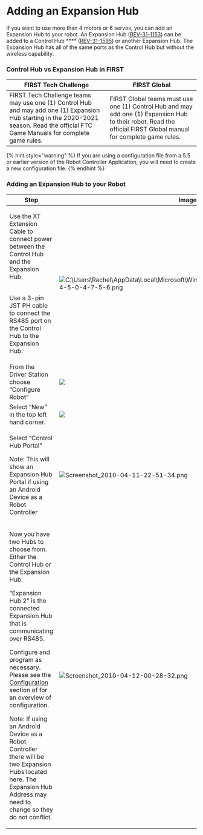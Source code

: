 # Adding an Expansion Hub

If you want to use more than 4 motors or 6 servos, you can add an Expansion Hub to your robot. An Expansion Hub ([REV-31-1153](https://www.revrobotics.com/rev-31-1153/)) can be added to a Control Hub **** ([REV-31-1595](https://www.revrobotics.com/rev-31-1595/)) or another Expansion Hub. The Expansion Hub has all of the same ports as the Control Hub but without the wireless capability.&#x20;

### Control Hub vs Expansion Hub in FIRST

| **FIRST Tech Challenge**                                                                                                                                                               | **FIRST Global**                                                                                                                                                 |
| -------------------------------------------------------------------------------------------------------------------------------------------------------------------------------------- | ---------------------------------------------------------------------------------------------------------------------------------------------------------------- |
| FIRST Tech Challenge teams may use one (1) Control Hub and may add one (1) Expansion Hub starting in the 2020-2021 season. Read the official FTC Game Manuals for complete game rules. | FIRST Global teams must use one (1) Control Hub and may add one (1) Expansion Hub to their robot. Read the official FIRST Global manual for complete game rules. |

{% hint style="warning" %}
If you are using a configuration file from a 5.5 or earlier version of the Robot Controller Application, you will need to create a new configuration file.&#x20;
{% endhint %}

### Adding an Expansion Hub to your Robot

| Step                                                                                                                                                                                                                                                                                                                                                                                                                                                                                                                                                                                 | Image                                                                                                                                                                                                                                                                                                   |
| ------------------------------------------------------------------------------------------------------------------------------------------------------------------------------------------------------------------------------------------------------------------------------------------------------------------------------------------------------------------------------------------------------------------------------------------------------------------------------------------------------------------------------------------------------------------------------------ | ------------------------------------------------------------------------------------------------------------------------------------------------------------------------------------------------------------------------------------------------------------------------------------------------------- |
| <p>Use the XT Extension Cable to connect power between the Control Hub and the Expansion Hub.</p><p><br>Use a 3-pin JST PH cable to connect the RS485 port on the Control Hub to the Expansion Hub.</p>                                                                                                                                                                                                                                                                                                                                                                              | ![C:\Users\Rachel\AppData\Local\Microsoft\Windows\INetCache\Content.Word\text11874-5-0-4-7-5-6.png](https://2589213514-files.gitbook.io/\~/files/v0/b/gitbook-legacy-files/o/assets%2Fftc-control-system%2F-M8MwLCHioGUmBeHgdmq%2F-M8N18g7FA00YUtTVAaT%2F38.png?generation=1590614867952389\&alt=media) |
| From the Driver Station choose “Configure Robot”                                                                                                                                                                                                                                                                                                                                                                                                                                                                                                                                     | ![](https://2589213514-files.gitbook.io/\~/files/v0/b/gitbook-legacy-files/o/assets%2F-M4\_pJHI8HTuZFQTNfcy%2F-MMMGYArvgF-v8USDpsj%2F-MMNGZJskI9MIK4ZTzXe%2FConfiguration%20Menu.png?alt=media\&token=94825df3-c05c-4770-a3a7-8eb0da74fd1d)                                                             |
| Select “New” in the top left hand corner.                                                                                                                                                                                                                                                                                                                                                                                                                                                                                                                                            | ![](https://2589213514-files.gitbook.io/\~/files/v0/b/gitbook-legacy-files/o/assets%2F-M4\_pJHI8HTuZFQTNfcy%2F-MMMGYArvgF-v8USDpsj%2F-MMNK7LRGBCDiRL3s-b-%2FNew%20Config.svg?alt=media\&token=d238a3a1-bc4c-4bd5-9a79-cb6cad48f928)                                                                     |
| <p>Select “Control Hub Portal”</p><p></p><p>Note: This will show an Expansion Hub Portal if using an Android Device as a Robot Controller</p>                                                                                                                                                                                                                                                                                                                                                                                                                                        | ![Screenshot\_2010-04-11-22-51-34.png](https://2589213514-files.gitbook.io/\~/files/v0/b/gitbook-legacy-files/o/assets%2F-M4\_pJHI8HTuZFQTNfcy%2F-MMMGYArvgF-v8USDpsj%2F-MMNKAsTg4lc6fjASYSz%2FPortal.svg?alt=media\&token=a05a05c1-522c-4c71-b5d5-154b97320bbc)                                        |
| <p>Now you have two Hubs to choose from. Either the Control Hub or the Expansion Hub.</p><p></p><p>“Expansion Hub 2” is the connected Expansion Hub that is communicating over RS485.<br></p><p>Configure and program as necessary. Please see the <a href="../nachalo-raboty-s-control-hub/sleduyushie-shagi.md">Configuration</a> section of for an overview of configuration.</p><p></p><p>Note: If using an Android Device as a Robot Controller there will be two Expansion Hubs located here. The Expansion Hub Address may need to change so they do not conflict.</p><p></p> | ![Screenshot\_2010-04-12-00-28-32.png](https://2589213514-files.gitbook.io/\~/files/v0/b/gitbook-legacy-files/o/assets%2F-M4\_pJHI8HTuZFQTNfcy%2F-MMMGYArvgF-v8USDpsj%2F-MMNKRh9RdbBgK7ulVW5%2FHub%20Selection.svg?alt=media\&token=f94580f3-49f6-4da6-a3be-92d1ae4847d9)                               |
